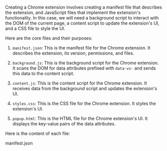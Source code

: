 Creating a Chrome extension involves creating a manifest file that describes the extension, and JavaScript files that implement the extension's functionality. In this case, we will need a background script to interact with the DOM of the current page, a content script to update the extension's UI, and a CSS file to style the UI.

Here are the core files and their purposes:

1. `manifest.json`: This is the manifest file for the Chrome extension. It describes the extension, its version, permissions, and files.

2. `background.js`: This is the background script for the Chrome extension. It scans the DOM for data attributes prefixed with `data-vv-` and sends this data to the content script.

3. `content.js`: This is the content script for the Chrome extension. It receives data from the background script and updates the extension's UI.

4. `styles.css`: This is the CSS file for the Chrome extension. It styles the extension's UI.

5. `popup.html`: This is the HTML file for the Chrome extension's UI. It displays the key-value pairs of the data attributes.

Here is the content of each file:

manifest.json
